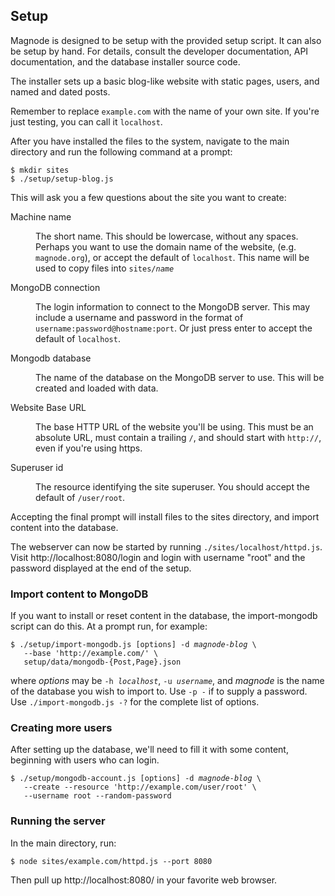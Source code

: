 ## Setup

Magnode is designed to be setup with the provided setup script. It can also be setup by hand. For details, consult the developer documentation, API documentation, and the database installer source code.

The installer sets up a basic blog-like website with static pages, users, and named and dated posts.

Remember to replace `example.com` with the name of your own site. If you're just testing, you can call it `localhost`.

After you have installed the files to the system, navigate to the main directory and run the following command at a prompt:

	$ mkdir sites
	$ ./setup/setup-blog.js

This will ask you a few questions about the site you want to create:

<dl>
<dt>Machine name</dt><dd><p>The short name. This should be lowercase, without any spaces. Perhaps you want to use the domain name of the website, (e.g. <code>magnode.org</code>), or accept the default of <code>localhost</code>. This name will be used to copy files into <code>sites/<i>name</i></code></p></dd>
<dt>MongoDB connection</dt><dd><p>The login information to connect to the MongoDB server. This may include a username and password in the format of <code>username:password@hostname:port</code>. Or just press enter to accept the default of <code>localhost</code>.</p></dd>
<dt>Mongodb database</dt><dd><p>The name of the database on the MongoDB server to use. This will be created and loaded with data.</p></dd>
<dt>Website Base URL</dt><dd><p>The base HTTP URL of the website you'll be using. This must be an absolute URL, must contain a trailing <code>/</code>, and should start with <code>http://</code>, even if you're using https.</p></dd>
<dt>Superuser id</dt><dd><p>The resource identifying the site superuser. You should accept the default of <code>/user/root</code>.</p></dd>
</dl>

Accepting the final prompt will install files to the sites directory, and import content into the database.

The webserver can now be started by running <code>./sites/localhost/httpd.js</code>. Visit http://localhost:8080/login and login with username "root" and the password displayed at the end of the setup.


### Import content to MongoDB

If you want to install or reset content in the database, the import-mongodb script can do this. At a prompt run, for example:

<pre><code>$ ./setup/import-mongodb.js [options] -d <i>magnode-blog</i> \
   --base 'http://example.com/' \
   setup/data/mongodb-{Post,Page}.json
</code></pre>

where _options_ may be <code>-h <i>localhost</i></code>, <code>-u <i>username</i></code>, and _magnode_ is the name of the database you wish to import to. Use `-p -` if to supply a password. Use `./import-mongodb.js -?` for the complete list of options.


### Creating more users

After setting up the database, we'll need to fill it with some content, beginning with users who can login.

<pre><code>$ ./setup/mongodb-account.js [options] -d <i>magnode-blog</i> \
   --create --resource 'http://example.com/user/root' \
   --username root --random-password
</code></pre>


### Running the server

In the main directory, run:

	$ node sites/example.com/httpd.js --port 8080

Then pull up http://localhost:8080/ in your favorite web browser.
